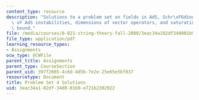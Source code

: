 ```yaml
---
content_type: resource
description: "Solutions to a problem set on fields in AdS, Schr\xF6dinger description\
  \ of AdS instabilities, dimensions of vector operators, and saturating the unitarity\
  \ bound."
file: /media/courses/8-821-string-theory-fall-2008/3eac34a102df34d001b9e721b2302922_soln04.pdf
file_type: application/pdf
learning_resource_types:
- Assignments
ocw_type: OCWFile
parent_title: Assignments
parent_type: CourseSection
parent_uid: 397f2065-4c6d-4d5b-7e2e-25e65e5bf037
resourcetype: Document
title: Problem Set 4 Solutions
uid: 3eac34a1-02df-34d0-01b9-e721b2302922
---
```

